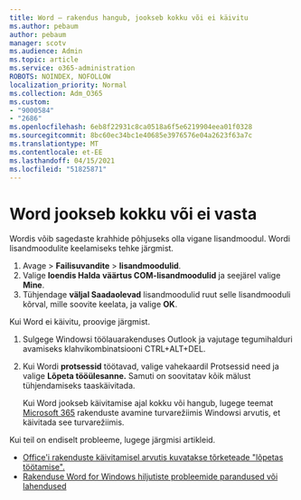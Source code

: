 ```yaml
---
title: Word – rakendus hangub, jookseb kokku või ei käivitu
ms.author: pebaum
author: pebaum
manager: scotv
ms.audience: Admin
ms.topic: article
ms.service: o365-administration
ROBOTS: NOINDEX, NOFOLLOW
localization_priority: Normal
ms.collection: Adm_O365
ms.custom:
- "9000584"
- "2686"
ms.openlocfilehash: 6eb8f22931c8ca0518a6f5e6219904eea01f0328
ms.sourcegitcommit: 8bc60ec34bc1e40685e3976576e04a2623f63a7c
ms.translationtype: MT
ms.contentlocale: et-EE
ms.lasthandoff: 04/15/2021
ms.locfileid: "51825871"
---
```

# <a name="word-crashes-or-doesnt-respond"></a>Word jookseb kokku või ei vasta

Wordis võib sagedaste krahhide põhjuseks olla vigane lisandmoodul. Wordi lisandmoodulite keelamiseks tehke järgmist.

1. Avage   >  **Failisuvandite**  >  **lisandmoodulid**.
2. Valige **loendis Halda** **väärtus COM-lisandmoodulid** ja seejärel valige **Mine**.
3. Tühjendage **väljal Saadaolevad** lisandmoodulid ruut selle lisandmooduli kõrval, mille soovite keelata, ja valige **OK**.

Kui Word ei käivitu, proovige järgmist.

1.   Sulgege Windowsi töölauarakenduses Outlook ja vajutage tegumihalduri avamiseks klahvikombinatsiooni CTRL+ALT+DEL. 
2. Kui Wordi **protsessid** töötavad, valige vahekaardil Protsessid need ja valige **Lõpeta tööülesanne.** Samuti on soovitatav kõik mälust tühjendamiseks taaskäivitada.

    Kui Word jookseb käivitamise ajal kokku või hangub, lugege teemat [Microsoft 365](https://support.office.com/article/Open-Office-apps-in-safe-mode-on-a-Windows-PC-dedf944a-5f4b-4afb-a453-528af4f7ac72) rakenduste avamine turvarežiimis Windowsi arvutis, et käivitada see turvarežiimis.

Kui teil on endiselt probleeme, lugege järgmisi artikleid. 
- [Office'i rakenduste käivitamisel arvutis kuvatakse tõrketeade "lõpetas töötamise".](https://support.office.com/article/52bd7985-4e99-4a35-84c8-2d9b8301a2fa)
- [Rakenduse Word for Windows hiljutiste probleemide parandused või lahendused](https://support.office.com/article/bf6bf17c-2807-4871-83ce-e337ae8f0b86)